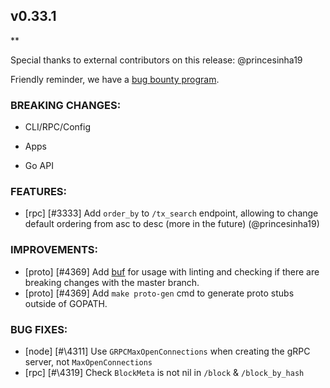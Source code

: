 ## v0.33.1

\*\*

Special thanks to external contributors on this release:
@princesinha19

Friendly reminder, we have a [bug bounty
program](https://hackerone.com/tendermint).

### BREAKING CHANGES:

- CLI/RPC/Config

- Apps

- Go API

### FEATURES:

- [rpc] [\#3333] Add `order_by` to `/tx_search` endpoint, allowing to change default ordering from asc to desc (more in the future) (@princesinha19)

### IMPROVEMENTS:

- [proto] [\#4369] Add [buf](https://buf.build/) for usage with linting and checking if there are breaking changes with the master branch.
- [proto] [\#4369] Add `make proto-gen` cmd to generate proto stubs outside of GOPATH.


### BUG FIXES:

- [node] [#\4311] Use `GRPCMaxOpenConnections` when creating the gRPC server, not `MaxOpenConnections`
- [rpc] [#\4319] Check `BlockMeta` is not nil in `/block` & `/block_by_hash`
